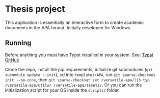 # Thesis project
This application is essentially an interactive form to create academic documents in the APA format. Initially developed for Windows.

## Running
Before anything you must have Typst installed in your system. See: [Typst GitHub](https://github.com/typst/typst#installation)

Clone the repo, install the pip requirements, initialize git submodules (`git submodule update --init`), cd into `templates/APA`, run `git sparse-checkout init --no-cone`, then `git sparse-checkout set /versatile-apa/lib.typ /versatile-apa/utils/ /versatile-apa/assets/`. Or you can run the initialization script for your OS inside the `scripts/` folder.
